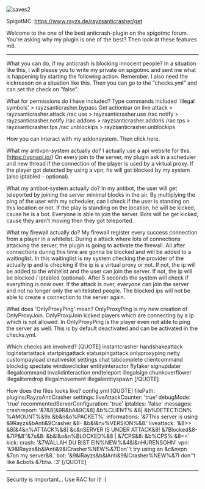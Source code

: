 ![saves2](https://user-images.githubusercontent.com/51991564/114282630-55edc980-9a45-11eb-8fda-a3a921783cbc.png)

SpigotMC: https://www.rayzs.de/rayzsanticrasher/get

Welcome to the one of the best anticrash-plugin on the spigotmc forum.
You're asking why my plugin is one of the best?
Then look at these features m8.

-------------------------------------------------------------------------------------

What you can do, if my anticrash is blocking innocent people?
In a situation like this, i will please you to write my private on spigotmc and sent me what is happening by starting the following action. Remember. I also need the kickreason on a situation like this. Then you can go to the "checks.yml" and can set the check on "false".

What for permissions do I have included?
Type commands included 'illegal symbols' > rayzsanticrasher.bypass
 Get actionbar on live attack > rayzsanticrasher.attack
 /rac use > rayzsanticrasher.use
 /rac notify > rayzsanticrasher.notify
 /rac addons > rayzsanticrasher.addons
 /rac tps > rayzsanticrasher.tps
/rac unblockips > rayzsanticrasher.unblockips

How you can interact with my addonsystem.
Then click here.

What my antivpn-system actually do?
I actually use a api website for this.(https://vpnapi.io/)
 On every join to the server, my plugin ask in a scheduler and new thread if the connection of the player is used by a virtual proxy. If the player got detected by using a vpn, he will get blocked by my system (also iptabled - optional).

What my antibot-system actually do?
In my antibot, the user will get teleported by joining the server minimal blocks in the air. By multiplying the ping of the user with my scheduler, can I check if the user is standing on this location or not. If the play is standing on the location, he will be kicked, cause he is a bot. Everyone is able to join the server. Bots will be get kicked, cause they aren't moving then they got teleported.

What my firewall actually do?
My firewall register every success connection from a player in a whitelist. During a attack where lots of connections attacking the server, the plugin is going to activate the firewall. All after connections during this time are gonna be blocked and will be added to a waitinglist. In this waitinglist is my system checking the provider of the actually ip and is checking if the ip is a virtual proxy or not. If not, the ip will be added to the whitelist and the user can join the server. If not, the ip will be blocked / iptabled (optional).
 After 5 seconds the system will check if everything is now over. If the attack is over, everyone can join the server and not no longer only the whitelisted people. The blocked ips will not be able to create a connection to the server again.

What does 'OnlyProxyPing' mean?
OnlyProxyPing is my new creation of OnlyProxyJoin. OnlyProxyJoin kicked players which are connecting by a ip which is not allowed. In OnlyProxyPing is the player even not able to ping the server as well.
 This is by default deactivated and can be activated in the checks.yml.


Which checks are involved?
[QUOTE]
instantcrasher
handshakeattack
loginstartattack
startpingattack
statuspingattack
onlyproxyping
netty
custompayload
creativeslot
settings
chat
tabcomplete
clientcommand
blockdig
spectate
windowclicker
entityinteractor
flyfaker
signupdater
illegalcommand
invalidinteraction
endteleport
illegalsign
chunkoverflower
illegalitemdrop
illegalmovement
illegalentityspawn
[/QUOTE]

How does the files looks like?
config.yml
[QUOTE]
filePath: plugins/RayzsAntiCrasher
settings:
liveAttackCounter: 'true'
debugMode: 'true'
recommentedServerConfiguration: 'true'
iptables: 'false'
messages:
crashreport: '&7&8[&9R&bA&9C&8] &b%CLIENT% &8| &b%DETECTION% %AMOUNT%&9x &b&n&o%PACKET%'
informations: '&7This server is using &9Rayzs&bAnti&9Crasher &8- &b&l&nv%VERSION%&8.'
liveattack: '&8>> &8[&4&n%ATTACK%&8] &c&nSERVER IS UNDER ATTACK&8! &7Blocked&8-&7IP&8''&7s&8:
&b&l&o&n%BLOCKED%&8 | &7CPS&8: &b%CPS% &8<<'
kick:
crash: '&7WALLAH DU BIST EIN%NEW%&4&l&nHURENSOHN'
vpn: '&9&lRayzs&b&lAnti&9&lCrasher%NEW%&7Don''t try using an &c&nvpn &7on my server&8.'
bot: '&9&lRayzs&b&lAnti&9&lCrasher%NEW%&7I don''t like &cbots &7btw. :3'
[/QUOTE]

-------------------------------------------------------------------------------------
Security is important... Use RAC for it! :)
